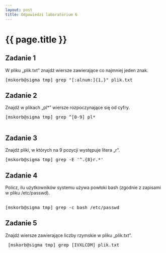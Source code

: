 ```yaml
---
layout: post
title: Odpowiedzi laboratorium 6
---
```


# {{ page.title }}

## Zadanie 1
W pliku „plik.txt” znajdź wiersze zawierające co najmniej jeden znak.
<pre>
[mskorb@sigma tmp] grep "[:alnum:]{1,}" plik.txt
</pre>

## Zadanie 2
Znajdź w plikach „pl*” wiersze rozpoczynające się od cyfry.
<pre>
[mskorb@sigma tmp] grep ^[0-9] pl*

</pre>

## Zadanie 3
Znajdź pliki, w których na 9 pozycji występuje litera „r”.
<pre>
[mskorb@sigma tmp] grep -E '^.{8}r.*'
</pre>

## Zadanie 4
Policz, ilu użytkowników systemu używa powłoki bash (zgodnie z zapisami w pliku /etc/passwd).
<pre> 
[mskorb@sigma tmp] grep -c bash /etc/passwd
</pre>

## Zadanie 5
Znajdź wiersze zawierające liczby rzymskie w pliku „plik.txt”.
<pre>
 [mskorb@sigma tmp] grep [IVXLCDM] plik.txt
</pre>